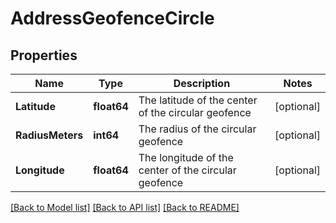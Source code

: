 # AddressGeofenceCircle

## Properties
Name | Type | Description | Notes
------------ | ------------- | ------------- | -------------
**Latitude** | **float64** | The latitude of the center of the circular geofence | [optional] 
**RadiusMeters** | **int64** | The radius of the circular geofence | [optional] 
**Longitude** | **float64** | The longitude of the center of the circular geofence | [optional] 

[[Back to Model list]](../README.md#documentation-for-models) [[Back to API list]](../README.md#documentation-for-api-endpoints) [[Back to README]](../README.md)


